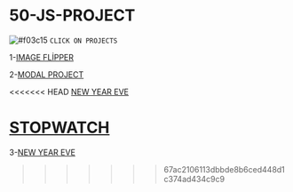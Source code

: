 
# 50-JS-PROJECT



![#f03c15](https://via.placeholder.com/15/f03c15/000000?text=+) `CLICK ON PROJECTS`




1-[IMAGE FLİPPER](https://fuzzlex.github.io/50-JS-PROJECT/Image_Flipper)  <br/>

2-[MODAL PROJECT](https://fuzzlex.github.io/50-JS-PROJECT/Modal__project)  <br/>

<<<<<<< HEAD
[NEW YEAR EVE](https://fuzzlex.github.io/50-JS-PROJECT/New_year_eve)  <br/>

[STOPWATCH](https://fuzzlex.github.io/50-JS-PROJECT/Stopwatch)  <br/>
=======
3-[NEW YEAR EVE](https://fuzzlex.github.io/50-JS-PROJECT/New_year_eve)  <br/>
>>>>>>> 67ac2106113dbbde8b6ced448d1c374ad434c9c9
 <br/>
